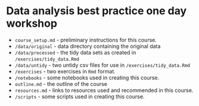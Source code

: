# Data analysis best practice one day workshop

* `course_setup.md` - preliminary instructions for this course. 
* `/data/original` - data directory containing the original data
* `/data/processed` - the tidy data sets as created in `/exercises/tidy_data.Rmd`
* `/data/untidy` - two untidy csv files for use in `/exercises/tidy_data.Rmd`
* `/exercises` - two exercises in `Rmd` format. 
* `/notebooks` - some notebooks used in creating this course. 
* `outline.md` - the outline of the course
* `resources.md` - links to resources used and recommended in this course. 
* `/scripts` - some scripts used in creating this course. 





